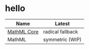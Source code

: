 # hello

| Name                                  | Latest             |
|---------------------------------------|--------------------|
| [MathML Core](/mathml-core/spec.html) | radical fallback   |
| MathML                                | symmetric (WIP)    |
